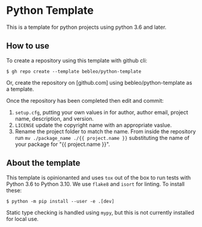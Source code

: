 # Python Template

This is a template for python projects using python 3.6 and later.

## How to use

To create a repository using this template with github cli:

```
$ gh repo create --template bebleo/python-template
```

Or, create the repository on [github.com] using bebleo/python-template as a
template.

Once the repository has been completed then edit and commit:

1. `setup.cfg`, putting your own values in for author, author email, project
   name, description, and version.
2. `LICENSE` update the copyright name with an appropriate vaslue.
2. Rename the project folder to match the name. From inside the repository
   run `mv ./package_name ./{{ project.name }}` substituting
   the name of your package for "{{ project.name }}".

## About the template

This template is opinionanted and uses `tox` out of the box to run tests with
Python 3.6 to Python 3.10. We use `flake8` and `isort` for linting. To install
these:

```
$ python -m pip install --user -e .[dev]
```

Static type checking is handled using `mypy`, but this is not currently
installed for local use.
